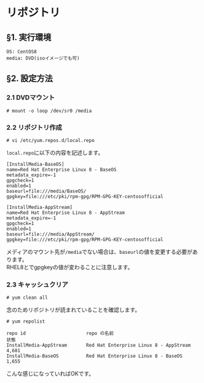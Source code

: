 # リポジトリ
## §1. 実行環境
```
OS: CentOS8
media: DVD(isoイメージでも可)
```
## §2. 設定方法
### 2.1 DVDマウント
```
# mount -o loop /dev/sr0 /media
```
### 2.2 リポジトリ作成
```
# vi /etc/yum.repos.d/local.repo
```
```local.repo```に以下の内容を記述します。
```
[InstallMedia-BaseOS]
name=Red Hat Enterprise Linux 8 - BaseOS
metadata_expire=-1
gpgcheck=1
enabled=1
baseurl=file:///media/BaseOS/
gpgkey=file:///etc/pki/rpm-gpg/RPM-GPG-KEY-centosofficial

[InstallMedia-AppStream]
name=Red Hat Enterprise Linux 8 - AppStream
metadata_expire=-1
gpgcheck=1
enabled=1
baseurl=file:///media/AppStream/
gpgkey=file:///etc/pki/rpm-gpg/RPM-GPG-KEY-centosofficial
```
メディアのマウント先が```/media```でない場合は、```baseurl```の値を変更する必要があります。  
RHEL8とでgpgkeyの値が変わることに注意します。
### 2.3 キャッシュクリア
```
# yum clean all
```
念のためリポジトリが読まれていることを確認します。
```
# yum repolist
```
```
repo id                      repo の名前                                   状態
InstallMedia-AppStream       Red Hat Enterprise Linux 8 - AppStream        4,681
InstallMedia-BaseOS          Red Hat Enterprise Linux 8 - BaseOS           1,655
```
こんな感じになっていればOKです。
